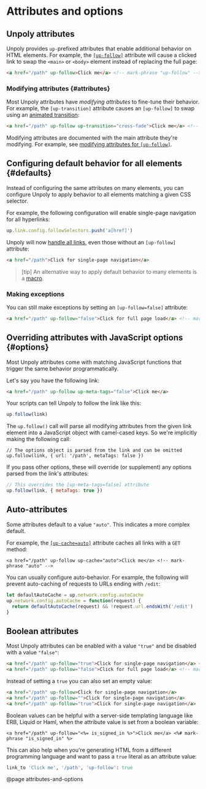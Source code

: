 Attributes and options
======================

## Unpoly attributes

Unpoly provides `up-`prefixed attributes that enable additional behavior on HTML elements.
For example, the [`[up-follow]`](/up-follow) attribute will cause a clicked link to swap the `<main>` or `<body>` element
instead of replacing the full page:

```html
<a href="/path" up-follow>Click me</a> <!-- mark-phrase "up-follow" -->
```


### Modifying attributes {#attributes}

Most Unpoly attributes have *modifying attributes* to fine-tune their behavior.
For example, the `[up-transition]` attribute causes an `[up-follow]` to swap
using an [animated transition](/up.motion):

```html
<a href="/path" up-follow up-transition="cross-fade">Click me</a> <!-- mark-phrase "up-transition" -->
```

Modifying attributes are documented with the main attribute they're modifying.
For example, see [modifying attributes for `[up-follow]`](/up-follow#attributes).


## Configuring default behavior for all elements {#defaults}

Instead of configuring the same attributes on many elements, you can configure
Unpoly to apply behavior to all elements matching a given CSS selector.

For example, the following configuration will enable single-page navigation for
all hyperlinks:

```js
up.link.config.followSelectors.push('a[href]')
```

Unpoly will now [handle all links](/handling-everything), even those without
an `[up-follow]` attribute:

```html
<a href="/path">Click for single-page navigation</a>
```


> [tip]
> An alternative way to apply default behavior to many elements is a [macro](/up.macro).


### Making exceptions

You can still make exceptions by setting an `[up-follow=false]` attribute:

```html
<a href="/path" up-follow="false">Click for full page load</a> <!-- mark-phrase "false" -->
```



## Overriding attributes with JavaScript options {#options}

Most Unpoly attributes come with matching JavaScript functions that trigger the same behavior programmatically. 

Let's say you have the following link:

```html
<a href="/path" up-follow up-meta-tags="false">Click me</a>
```

Your scripts can tell Unpoly to follow the link like this:

```js
up.follow(link)
```

The `up.follow()` call will parse all modifying attributes from the given link element into a JavaScript object
with camel-cased keys. So we're implicitly making the following call:

```JS
// The options object is parsed from the link and can be omitted
up.follow(link, { url: '/path', metaTags: false })
```

If you pass other options, these will override (or supplement) any options parsed from the link's attributes:

```js
// This overrides the [up-meta-tags=false] attribute
up.follow(link, { metaTags: true })
```


## Auto-attributes

Some attributes default to a value `"auto"`. This indicates a more complex default.

For example, the [`[up-cache=auto]`](/up-follow#up-cache) attribute caches all links with a `GET` method:

```
<a href="/path" up-follow up-cache="auto">Click me</a> <!-- mark-phrase "auto" -->
```

You can usually configure auto-behavior. For example, the following will prevent auto-caching
of requests to URLs ending with `/edit`:

```js
let defaultAutoCache = up.network.config.autoCache
up.network.config.autoCache = function(request) {
  return defaultAutoCache(request) && !request.url.endsWith('/edit')
}
```

## Boolean attributes

Most Unpoly attributes can be enabled with a value `"true"` and be disabled with a value `"false"`:

```html
<a href="/path" up-follow="true">Click for single-page navigation</a> <!-- mark-phrase "true" -->
<a href="/path" up-follow="false">Click for full page load</a> <!-- mark-phrase "false" -->
```

Instead of setting a `true` you can also set an empty value:

```html
<a href="/path" up-follow>Click for single-page navigation</a>
<a href="/path" up-follow="">Click for single-page navigation</a>
<a href="/path" up-follow="true">Click for single-page navigation</a>
```

Boolean values can be helpful with a server-side templating language like ERB, Liquid or Haml, when the attribute value is 
set from a boolean variable:

```erb
<a href="/path" up-follow="<%= is_signed_in %>">Click me</a> <%# mark-phrase "is_signed_in" %>
```

This can also help when you're generating HTML from a different programming language and want to pass a `true` literal
as an attribute value:  

```ruby
link_to 'Click me', '/path', 'up-follow': true
```



@page attributes-and-options

